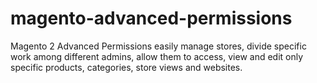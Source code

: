 # magento-advanced-permissions
Magento 2 Advanced Permissions easily manage stores, divide specific work among different admins, allow them to access, view and edit only specific products, categories, store views and websites.
